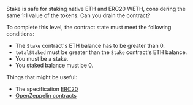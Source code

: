 Stake is safe for staking native ETH and ERC20 WETH, considering the same 1:1 value of the tokens. Can you drain the contract?

To complete this level, the contract state must meet the following conditions:

* The `Stake` contract's ETH balance has to be greater than 0.
* `totalStaked` must be greater than the `Stake` contract's ETH balance.
* You must be a stake.
* You staked balance must be 0.

Things that might be useful:
* The specification [ERC20](https://github.com/ethereum/EIPs/blob/master/EIPS/eip-20.md)
* [OpenZeppelin contracts](https://github.com/OpenZeppelin/openzeppelin-contracts)

